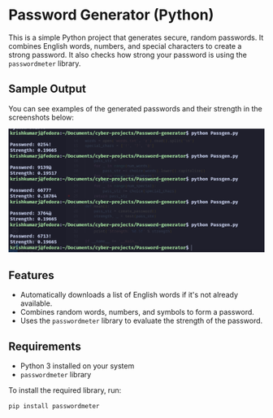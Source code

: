 # Password Generator (Python)

This is a simple Python project that generates secure, random passwords. It combines English words, numbers, and special characters to create a strong password. It also checks how strong your password is using the `passwordmeter` library.

## Sample Output

You can see examples of the generated passwords and their strength in the screenshots below:

![Password Output](output.png)



## Features

- Automatically downloads a list of English words if it's not already available.
- Combines random words, numbers, and symbols to form a password.
- Uses the `passwordmeter` library to evaluate the strength of the password.

## Requirements

- Python 3 installed on your system
- `passwordmeter` library

To install the required library, run:

```bash
pip install passwordmeter

